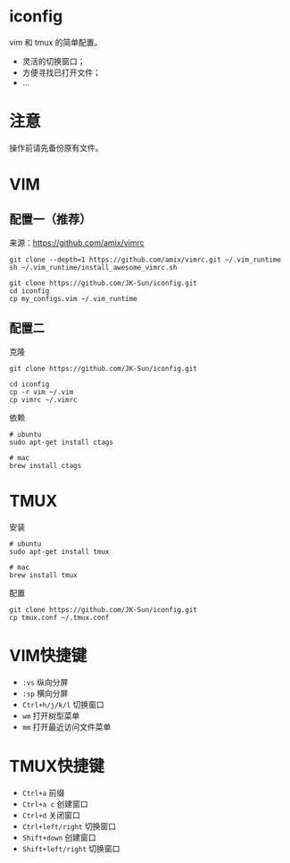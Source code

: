 # iconfig

vim 和 tmux 的简单配置。

- 灵活的切换窗口；
- 方便寻找已打开文件；
- ...

# 注意

操作前请先备份原有文件。

# VIM


## 配置一（推荐）

来源：https://github.com/amix/vimrc

```shell
git clone --depth=1 https://github.com/amix/vimrc.git ~/.vim_runtime
sh ~/.vim_runtime/install_awesome_vimrc.sh

git clone https://github.com/JK-Sun/iconfig.git
cd iconfig
cp my_configs.vim ~/.vim_runtime
```

## 配置二

克隆

```shell
git clone https://github.com/JK-Sun/iconfig.git

cd iconfig
cp -r vim ~/.vim
cp vimrc ~/.vimrc
```

依赖

```shell
# ubuntu
sudo apt-get install ctags

# mac
brew install ctags
```


# TMUX

安装

```shell
# ubuntu
sudo apt-get install tmux

# mac
brew install tmux
```

配置

```shell
git clone https://github.com/JK-Sun/iconfig.git
cp tmux.conf ~/.tmux.conf
```

# VIM快捷键

- `:vs`  纵向分屏
- `:sp`  横向分屏
- `Ctrl+h/j/k/l`  切换窗口
- `wm`  打开树型菜单
- `mm`  打开最近访问文件菜单

# TMUX快捷键

- `Ctrl+a`  前缀
- `Ctrl+a c`  创建窗口
- `Ctrl+d`  关闭窗口
- `Ctrl+left/right`  切换窗口
- `Shift+down`  创建窗口
- `Shift+left/right`  切换窗口
